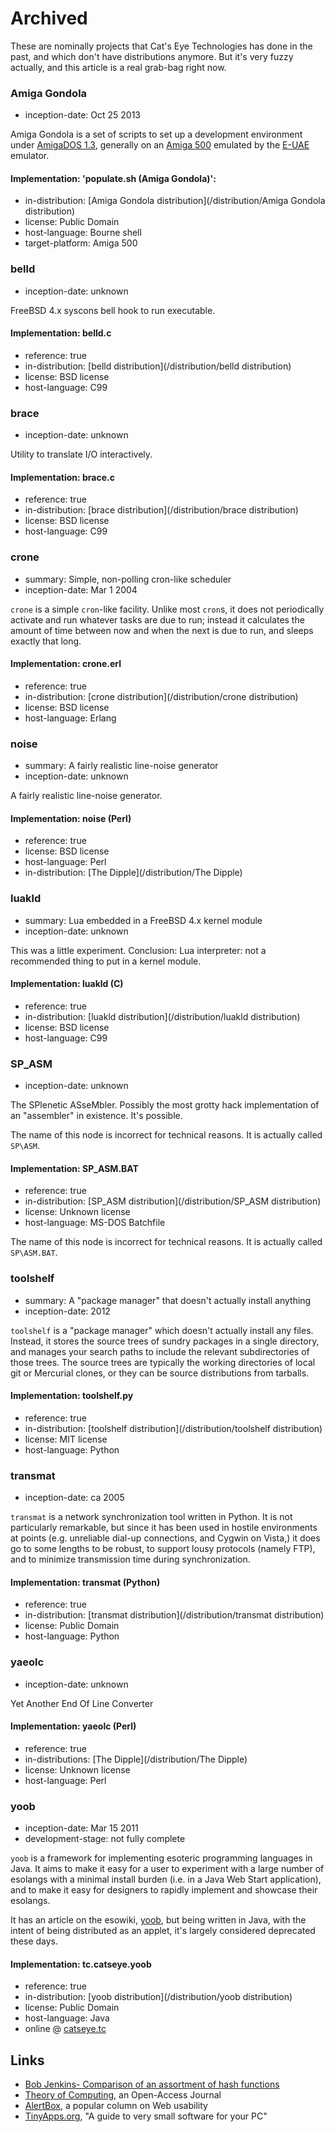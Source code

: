 Archived
========

These are nominally projects that Cat's Eye Technologies has done in the past,
and which don't have distributions anymore.  But it's very fuzzy actually, and
this article is a real grab-bag right now.

### Amiga Gondola

*   inception-date: Oct 25 2013

Amiga Gondola is a set of scripts to set up a development environment
under [AmigaDOS 1.3][], generally on an [Amiga 500][] emulated by the
[E-UAE][] emulator.

#### Implementation: 'populate.sh (Amiga Gondola)':

*   in-distribution: [Amiga Gondola distribution](/distribution/Amiga Gondola distribution)
*   license: Public Domain
*   host-language: Bourne shell
*   target-platform: Amiga 500

### belld

*   inception-date: unknown

FreeBSD 4.x syscons bell hook to run executable.

#### Implementation: belld.c

*   reference: true
*   in-distribution: [belld distribution](/distribution/belld distribution)
*   license: BSD license
*   host-language: C99

### brace

*   inception-date: unknown

Utility to translate I/O interactively.

#### Implementation: brace.c

*   reference: true
*   in-distribution: [brace distribution](/distribution/brace distribution)
*   license: BSD license
*   host-language: C99

### crone

*   summary: Simple, non-polling cron-like scheduler
*   inception-date: Mar 1 2004

`crone` is a simple `cron`-like facility.  Unlike most `cron`s, it does
not periodically activate and run whatever tasks are due to run; instead
it calculates the amount of time between now and when the next is due
to run, and sleeps exactly that long.

#### Implementation: crone.erl

*   reference: true
*   in-distribution: [crone distribution](/distribution/crone distribution)
*   license: BSD license
*   host-language: Erlang

### noise

*   summary: A fairly realistic line-noise generator
*   inception-date: unknown

A fairly realistic line-noise generator.

#### Implementation: noise (Perl)

*   reference: true
*   license: BSD license
*   host-language: Perl
*   in-distribution: [The Dipple](/distribution/The Dipple)

### luakld

*   summary: Lua embedded in a FreeBSD 4.x kernel module
*   inception-date: unknown

This was a little experiment.  Conclusion: Lua interpreter: not a recommended thing to put in a kernel module.

#### Implementation: luakld (C)

*   reference: true
*   in-distribution: [luakld distribution](/distribution/luakld distribution)
*   license: BSD license
*   host-language: C99

### SP_ASM

*   inception-date: unknown

The SPlenetic ASseMbler.
Possibly the most grotty hack implementation of an "assembler" in existence.
It's possible.

The name of this node is incorrect for technical reasons.
It is actually called `SP\ASM`.

#### Implementation: SP_ASM.BAT

*   reference: true
*   in-distribution: [SP_ASM distribution](/distribution/SP_ASM distribution)
*   license: Unknown license
*   host-language: MS-DOS Batchfile

The name of this node is incorrect for technical reasons.
It is actually called `SP\ASM.BAT`.

### toolshelf

*   summary: A "package manager" that doesn't actually install anything
*   inception-date: 2012

`toolshelf` is a "package manager" which doesn't actually install any files.
Instead, it stores the source trees of sundry packages in a single directory,
and manages your search paths to include the relevant subdirectories of
those trees. The source trees are typically the working directories of
local git or Mercurial clones, or they can be source distributions from tarballs.

#### Implementation: toolshelf.py

*   reference: true
*   in-distribution: [toolshelf distribution](/distribution/toolshelf distribution)
*   license: MIT license
*   host-language: Python

### transmat

*   inception-date: ca 2005

`transmat` is a network synchronization tool written in Python. It is not
particularly remarkable, but since it has been used in hostile
environments at points (e.g. unreliable dial-up connections, and
Cygwin on Vista,) it does go to some lengths to be robust, to support
lousy protocols (namely FTP), and to minimize transmission time during
synchronization.

#### Implementation: transmat (Python)

*   reference: true
*   in-distribution: [transmat distribution](/distribution/transmat distribution)
*   license: Public Domain
*   host-language: Python

### yaeolc

*   inception-date: unknown

Yet Another End Of Line Converter

#### Implementation: yaeolc (Perl)

*   reference: true
*   in-distributions: [The Dipple](/distribution/The Dipple)
*   license: Unknown license
*   host-language: Perl

### yoob

*   inception-date: Mar 15 2011
*   development-stage: not fully complete

`yoob` is a framework for implementing esoteric programming languages
in Java.  It aims to make it easy for a user to experiment with a large
number of esolangs with a minimal install burden (i.e. in a Java Web
Start application), and to make it easy for designers to rapidly
implement and showcase their esolangs.

It has an article on the esowiki, [yoob](http://esolangs.org/wiki/yoob),
but being written in Java, with the intent of being distributed as an
applet, it's largely considered deprecated these days.

#### Implementation: tc.catseye.yoob

*   reference: true
*   in-distribution: [yoob distribution](/distribution/yoob distribution)
*   license: Public Domain
*   host-language: Java
*   online @ [catseye.tc](http://catseye.tc/installation/yoob)

Links
-----

*   [Bob Jenkins- Comparison of an assortment of hash functions](http://burtleburtle.net/bob/hash/doobs.html)
*   [Theory of Computing](http://theoryofcomputing.org/), an Open-Access Journal
*   [AlertBox](http://www.useit.com/alertbox/), a popular column on Web usability
*   [TinyApps.org](http://www.tinyapps.org/), "A guide to very small software for your PC"

[AmigaDOS 1.3]: ../article/Retrocomputing.md#amiga-500
[Amiga 500]: ../article/Retrocomputing.md#amiga-500
[E-UAE]: ../article/Retrocomputing.md#amiga-500

